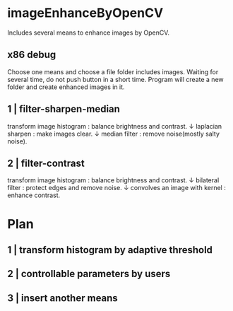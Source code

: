 # imageEnhanceByOpenCV
Includes several means to enhance images by OpenCV.

## x86 debug

Choose one means and choose a file folder includes images.
Waiting for several time, do not push button in a short time.
Program will create a new folder and create enhanced images in it.

## 1 | filter-sharpen-median
transform image histogram : balance brightness and contrast.
↓
laplacian sharpen : make images clear.
↓
median filter : remove noise(mostly salty noise).

## 2 | filter-contrast
transform image histogram : balance brightness and contrast.
↓
bilateral filter : protect edges and remove noise.
↓
convolves an image with kernel : enhance contrast.



# Plan
## 1 |  transform histogram by adaptive threshold
## 2 |	controllable parameters by users
## 3 |	insert another means
